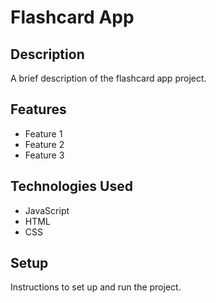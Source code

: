 # Flashcard App

## Description

A brief description of the flashcard app project.

## Features

- Feature 1
- Feature 2
- Feature 3

## Technologies Used

- JavaScript
- HTML
- CSS

## Setup

Instructions to set up and run the project.
